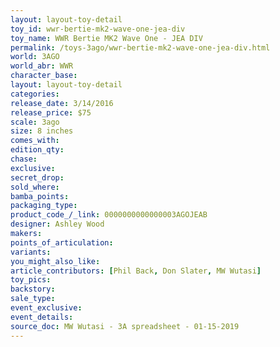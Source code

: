 ```yaml
---
layout: layout-toy-detail 
toy_id: wwr-bertie-mk2-wave-one-jea-div
toy_name: WWR Bertie MK2 Wave One - JEA DIV
permalink: /toys-3ago/wwr-bertie-mk2-wave-one-jea-div.html
world: 3AGO
world_abr: WWR
character_base: 
layout: layout-toy-detail
categories: 
release_date: 3/14/2016
release_price: $75 
scale: 3ago
size: 8 inches
comes_with: 
edition_qty: 
chase: 
exclusive: 
secret_drop: 
sold_where: 
bamba_points: 
packaging_type: 
product_code_/_link: 0000000000000003AGOJEAB
designer: Ashley Wood
makers: 
points_of_articulation: 
variants: 
you_might_also_like: 
article_contributors: [Phil Back, Don Slater, MW Wutasi]
toy_pics: 
backstory: 
sale_type: 
event_exclusive: 
event_details: 
source_doc: MW Wutasi - 3A spreadsheet - 01-15-2019
---
```

